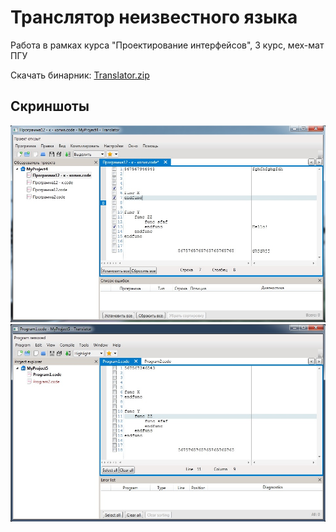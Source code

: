 # Транслятор неизвестного языка

Работа в рамках курса "Проектирование интерфейсов", 3 курс, мех-мат ПГУ

Скачать бинарник: [Translator.zip](/stuff/Translator.zip?raw=true)


## Скриншоты
![Screen2](/stuff/Screen2.jpg)
![Screen1](/stuff/Screen1.jpg)

